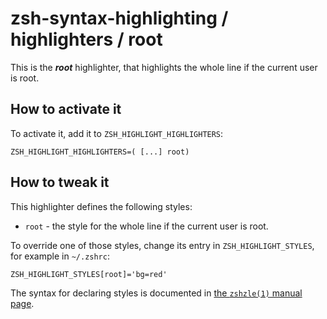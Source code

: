 zsh-syntax-highlighting / highlighters / root
=================================================

This is the ***root*** highlighter, that highlights the whole line if the current user is root.


How to activate it
------------------

To activate it, add it to `ZSH_HIGHLIGHT_HIGHLIGHTERS`:

    ZSH_HIGHLIGHT_HIGHLIGHTERS=( [...] root)


How to tweak it
---------------

This highlighter defines the following styles:

* `root` - the style for the whole line if the current user is root.

To override one of those styles, change its entry in `ZSH_HIGHLIGHT_STYLES`, for example in `~/.zshrc`:

    ZSH_HIGHLIGHT_STYLES[root]='bg=red'

The syntax for declaring styles is documented in [the `zshzle(1)` manual
page](http://zsh.sourceforge.net/Doc/Release/Zsh-Line-Editor.html#SEC135).
